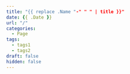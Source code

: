 ```yaml
---
title: "{{ replace .Name "-" " " | title }}"
date: {{ .Date }}
url: "/"
categories:
  - Page
tags:
  - tags1
  - tags2
draft: false
hidden: false
---
```


